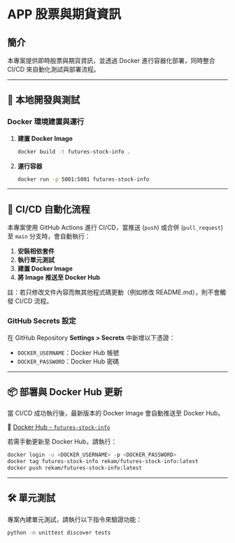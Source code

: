 # APP 股票與期貨資訊

## 簡介
本專案提供即時股票與期貨資訊，並透過 Docker 進行容器化部署，同時整合 CI/CD 來自動化測試與部署流程。

---

## 🚀 本地開發與測試
### **Docker 環境建置與運行**
1. **建置 Docker Image**
   ```sh
   docker build -t futures-stock-info .
   ```
2. **運行容器**
   ```sh
   docker run -p 5001:5001 futures-stock-info
   ```

---

## 🔄 CI/CD 自動化流程
本專案使用 GitHub Actions 進行 CI/CD，當推送 (`push`) 或合併 (`pull_request`) 至 `main` 分支時，會自動執行：
1. **安裝相依套件**
2. **執行單元測試**
3. **建置 Docker Image**
4. **將 Image 推送至 Docker Hub**

註：若只修改文件內容而無其他程式碼更動（例如修改 README.md），則不會觸發 CI/CD 流程。
### **GitHub Secrets 設定**
在 GitHub Repository **Settings > Secrets** 中新增以下憑證：
- `DOCKER_USERNAME`：Docker Hub 帳號
- `DOCKER_PASSWORD`：Docker Hub 密碼

---

## 📦 部署與 Docker Hub 更新
當 CI/CD 成功執行後，最新版本的 Docker Image 會自動推送至 Docker Hub。

🔗 [Docker Hub - `futures-stock-info`](https://hub.docker.com/repository/docker/rekam/futures-stock-info/)

若需手動更新至 Docker Hub，請執行：
```sh
docker login -u <DOCKER_USERNAME> -p <DOCKER_PASSWORD>
docker tag futures-stock-info rekam/futures-stock-info:latest
docker push rekam/futures-stock-info:latest
```

---

## 🛠 單元測試
專案內建單元測試，請執行以下指令來驗證功能：
```sh
python -m unittest discover tests
```

